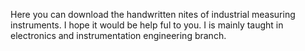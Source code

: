Here you can download the handwritten nites of industrial measuring instruments.
I hope it would be help ful to you.
I is mainly taught in electronics and instrumentation engineering branch.
